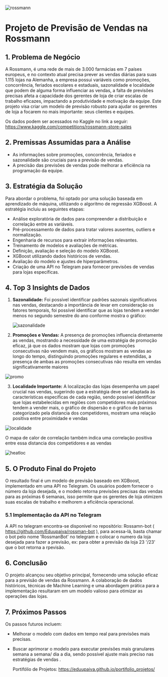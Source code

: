 ![rossmann](img/rossmann.jpg)

# Projeto de Previsão de Vendas na Rossmann

## **1. Problema de Negócio**

A Rossmann, é uma rede de mais de 3.000 farmácias em 7 países europeus, e no contexto atual precisa prever as vendas diárias para suas 1.115 lojas na Alemanha, a empresa possui variáveis como promoções, concorrência, feriados escolares e estaduais, sazonalidade e localidade que podem de alguma forma influenciar as vendas, a falta de previsões precisas afeta a capacidade dos gerentes de loja de criar escalas de trabalho eficazes, impactando a produtividade e motivação da equipe. Este projeto visa criar um modelo de previsão robusto para ajudar os gerentes de loja a focarem no mais importante: seus clientes e equipes.

Os dados podem ser acessados no Kaggle no link a seguir:
https://www.kaggle.com/competitions/rossmann-store-sales

## **2. Premissas Assumidas para a Análise**

- As informações sobre promoções, concorrência, feriados e sazonalidade são cruciais para a previsão de vendas.
- A precisão das previsões de vendas pode melhorar a eficiência na programação da equipe.

## **3. Estratégia da Solução**

Para abordar o problema, foi optado por uma solução baseada em aprendizado de máquina, utilizando o algoritmo de regressão XGBoost. A estratégia incluiu as seguintes etapas:

- Análise exploratória de dados para compreender a distribuição e correlação entre as variáveis.
- Pré-processamento de dados para tratar valores ausentes, outliers e normalização.
- Engenharia de recursos para extrair informações relevantes.
- Treinamento de modelos e avaliações de métricas.
- Definição, avaliação e seleção do modelo XGBoost.
- XGBoost utilizando dados históricos de vendas.
- Avaliação do modelo e ajustes de hiperparâmetros.
- Criação de uma API no Telegram para fornecer previsões de vendas para lojas específicas.

## **4. Top 3 Insights de Dados**

1. **Sazonalidade:** Foi possível identificar padrões sazonais significativos nas vendas, destacando a importância de levar em consideração os fatores temporais, foi possível identificar que as lojas tendem a vender menos  no segundo semestre do ano conforme mostra o gráfico:
    
    ![sazonalidade](img/sazonalidade.png)
    

2. **Promoções e Vendas:** A presença de promoções influencia diretamente as vendas, mostrando a necessidade de uma estratégia de promoção eficaz, já que os dados mostram que lojas com promoções consecutivas não vendem mais, os gráficos mostram as vendas ao longo do tempo, distinguindo promoções regulares e estendidas, a presença de ambas as promoções consecutivas não resulta em vendas significativamente maiores

![promo](img/promo.png)

3. **Localidade Importante:** A localização das lojas desempenha um papel crucial nas vendas, sugerindo que a estratégia deve ser adaptada às características específicas de cada região, sendo possível identificar que lojas estabelecidas em regiões com competidores mais próximos tendem a vender mais, o gráfico de dispersão e o gráfico de barras categorizado pela distancia dos competidores, mostram uma relação positiva entre proximidade e vendas

![localidade](img/localidade.png)

O mapa de calor de correlação também indica uma correlação positiva entre essa distancia dos competidores e as vendas

![heatloc](img/heatloc.png)

## **5. O Produto Final do Projeto**

O resultado final é um modelo de previsão baseado em XGBoost, implementado em uma API no Telegram. Os usuários podem fornecer o número da loja desejada, e o modelo retorna previsões precisas das vendas para as próximas 6 semanas,  isso permite que os gerentes de loja otimizem suas escalas de trabalho e melhorem a eficiência operacional.

### **5.1 Implementação da API no Telegram**

A API no telegram encontra-se disponivel no repositório: Rossamn-bot ( https://github.com/Eduupaiva/rossman-bot ), para acessa-lá, basta chamar o bot pelo nome 'RossmanBot' no telegram e colocar o numero da loja desejada para fazer a previsão, ex: para obter a previsão da loja 23 '/23' que o bot retorna a rpevisão.

## **6. Conclusão**

O projeto alcançou seu objetivo principal, fornecendo uma solução eficaz para a previsão de vendas da Rossmann. A colaboração de dados históricos,  técnicas de Machine Learning  e uma abordagem prática para a implementação resultaram em um modelo valioso para otimizar as operações das lojas.

## **7. Próximos Passos**

Os passos futuros incluem:

- Melhorar o modelo com dados em tempo real para previsões mais precisas.
- Buscar aprimorar o modelo para executar previsões mais granulares semana a semana/ dia a dia, sendo possível ajuste mais preciso nas estratégias de vendas .


  Portifólio de Projetos: https://eduupaiva.github.io/portifolio_projetos/
